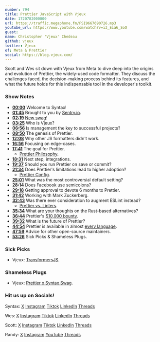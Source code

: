 ```yaml
---
number: 794
title: Prettier JavaScript with Vjeux
date: 1720782000000
url: https://traffic.megaphone.fm/FSI9667690726.mp3
youtube_url: https://www.youtube.com/watch?v=i3_Eia6_SoQ
guest: 
name: Christopher 'Vjeux' Chedeau
github: vjeux
twitter: Vjeux
of: Meta & Prettier
social: https://blog.vjeux.com/
---
```


Scott and Wes sit down with Vjeux from Meta to dive deep into the origins and evolution of Prettier, the widely-used code formatter. They discuss the challenges faced, the decision-making process behind its features, and what the future holds for this indispensable tool in the developer's toolkit.

### Show Notes

* **[00:00](#t=00:00)** Welcome to Syntax!
* **[01:45](#t=01:45)** Brought to you by [Sentry.io](https://sentry.io/syntax).
* **[02:19](#t=02:19)** [New swag](https://sentry.shop/)!
* **[03:25](#t=03:25)** Who is Vjeux?
* **[06:56](#t=06:56)** Is management the key to successful projects?
* **[08:50](#t=08:50)** The genesis of Prettier.
* **[12:08](#t=12:08)** Why other JS formatters didn't work.
* **[16:56](#t=16:56)** Focusing on edge-cases.
* **[17:41](#t=17:41)** The goal for Prettier.
  * [Prettier Philosophy](https://prettier.io/docs/en/option-philosophy).
* **[18:31](#t=18:31)** Next step, integrations.
* **[19:37](#t=19:37)** Should you run Prettier on save or commit?
* **[21:34](#t=21:34)** Does Prettier's limitations lead to higher adoption?
  * [Prettier Config](https://prettier.io/docs/en/configuration.html).
* **[25:01](#t=25:01)** What was the most controversial default setting?
* **[28:14](#t=28:14)** Does Facebook use semicolons?
* **[29:18](#t=29:18)** Getting approval to devote 6 months to Prettier.
* **[31:42](#t=31:42)** Working with Mark Zuckerberg.
* **[32:43](#t=32:43)** Was there ever consideration to augment ESLint instead?
  * [Prettier vs. Linters](https://prettier.io/docs/en/comparison).
* **[35:34](#t=35:34)** What are your thoughts on the Rust-based alternatives?
* **[36:44](#t=36:44)** Prettier's [$10,000 bounty](https://twitter.com/Vjeux/status/1722733472522142022).
* **[39:32](#t=39:32)** What is the future of Prettier?
* **[44:54](#t=44:54)** Prettier is available in almost [every language](https://prettier.io/docs/en/).
* **[47:59](#t=47:59)** Advice for other open-source maintainers.
* **[53:26](#t=53:26)** Sick Picks & Shameless Plugs.

### Sick Picks

- Vjeux: [TransformersJS](https://huggingface.co/docs/transformers.js/en/index).

### Shameless Plugs

- Vjeux: [Prettier x Syntax Swag](https://sentry.shop/).

### Hit us up on Socials!

Syntax: [X](https://twitter.com/syntaxfm) [Instagram](https://www.instagram.com/syntax_fm/) [Tiktok](https://www.tiktok.com/@syntaxfm) [LinkedIn](https://www.linkedin.com/company/96077407/admin/feed/posts/) [Threads](https://www.threads.net/@syntax_fm)

Wes: [X](https://twitter.com/wesbos) [Instagram](https://www.instagram.com/wesbos/) [Tiktok](https://www.tiktok.com/@wesbos) [LinkedIn](https://www.linkedin.com/in/wesbos/) [Threads](https://www.threads.net/@wesbos)

Scott: [X](https://twitter.com/stolinski) [Instagram](https://www.instagram.com/stolinski/) [Tiktok](https://www.tiktok.com/@stolinski) [LinkedIn](https://www.linkedin.com/in/stolinski/) [Threads](https://www.threads.net/@stolinski)

Randy: [X](https://twitter.com/randyrektor) [Instagram](https://www.instagram.com/randyrektor/) [YouTube](https://www.youtube.com/@randyrektor) [Threads](https://www.threads.net/@randyrektor)
